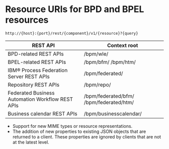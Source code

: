 # Resource URIs for BPD and BPEL   resources

```
http://{host}:{port}/rest/{component}/v1/{resource}?{query}
```

| REST API                                         | Context root                             |
|--------------------------------------------------|------------------------------------------|
| BPD-related REST APIs                            | /bpm/wle/                                |
| BPEL-related REST APIs                           | /bpm/bfm/  /bpm/htm/                     |
| IBM® Process Federation Server REST APIs         | /bpm/federated/                          |
| Repository REST APIs                             | /bpm/repo/                               |
| Federated Business Automation Workflow REST APIs | /bpm/federated/bfm/  /bpm/federated/htm/ |
| Business calendar REST APIs                      | /bpm/businesscalendar/                   |

- Support for new MIME types or resource representations.
- The addition of new properties to existing JSON objects that are
returned to a client. These properties are ignored by clients that
are not at the latest level.